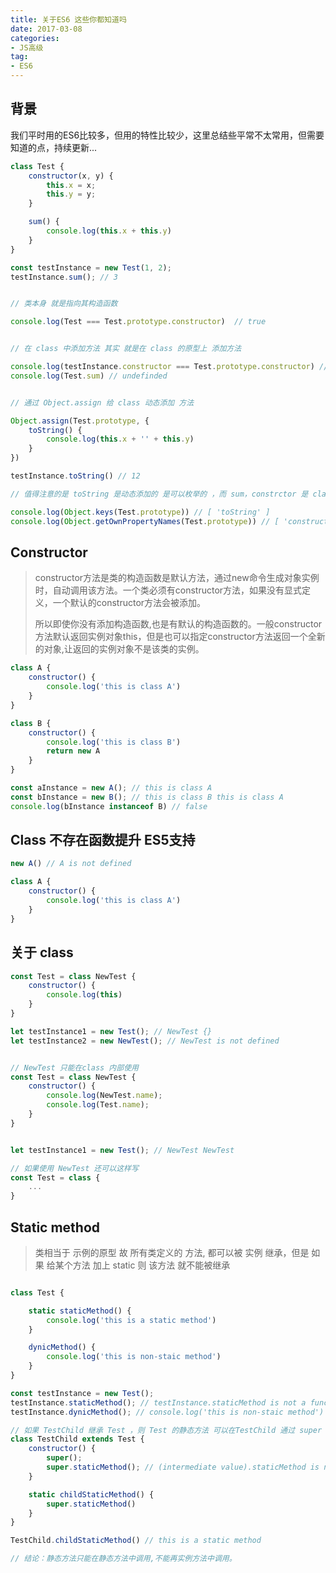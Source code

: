```yaml
---
title: 关于ES6 这些你都知道吗
date: 2017-03-08
categories:
- JS高级
tag: 
- ES6
---
```

## 背景

我们平时用的ES6比较多，但用的特性比较少，这里总结些平常不太常用，但需要知道的点，持续更新...

```js
class Test {
	constructor(x, y) {
		this.x = x;
		this.y = y;
	}

	sum() {
		console.log(this.x + this.y)
	}
}

const testInstance = new Test(1, 2);
testInstance.sum(); // 3


// 类本身 就是指向其构造函数

console.log(Test === Test.prototype.constructor)  // true


// 在 class 中添加方法 其实 就是在 class 的原型上 添加方法

console.log(testInstance.constructor === Test.prototype.constructor) // true
console.log(Test.sum) // undefinded


// 通过 Object.assign 给 class 动态添加 方法

Object.assign(Test.prototype, {
	toString() {
		console.log(this.x + '' + this.y)
	}
})

testInstance.toString() // 12

// 值得注意的是 toString 是动态添加的 是可以枚举的 ，而 sum，constrctor 是 class 内部自定义的 则是不可枚举的

console.log(Object.keys(Test.prototype)) // [ 'toString' ]
console.log(Object.getOwnPropertyNames(Test.prototype)) // [ 'constructor', 'sum', 'toString' ]

```


## Constructor
> constructor方法是类的构造函数是默认方法，通过new命令生成对象实例时，自动调用该方法。一个类必须有constructor方法，如果没有显式定义，一个默认的constructor方法会被添加。  
>   
> 所以即使你没有添加构造函数,也是有默认的构造函数的。一般constructor方法默认返回实例对象this，但是也可以指定constructor方法返回一个全新的对象,让返回的实例对象不是该类的实例。  

```js
class A {
	constructor() {
		console.log('this is class A')
	}
}

class B {
	constructor() {
		console.log('this is class B')
		return new A
	}
}

const aInstance = new A(); // this is class A
const bInstance = new B(); // this is class B this is class A
console.log(bInstance instanceof B) // false
```

## Class 不存在函数提升 ES5支持

```js
new A() // A is not defined

class A {
	constructor() {
		console.log('this is class A')
	}
}

```


## 关于 class 

```js
const Test = class NewTest {
	constructor() {
		console.log(this)
	}
}

let testInstance1 = new Test(); // NewTest {}
let testInstance2 = new NewTest(); // NewTest is not defined


// NewTest 只能在class 内部使用
const Test = class NewTest {
	constructor() {
		console.log(NewTest.name);
		console.log(Test.name);
	}
}


let testInstance1 = new Test(); // NewTest NewTest

// 如果使用 NewTest 还可以这样写
const Test = class {
	...
}

```


## Static method

> 类相当于 示例的原型 故 所有类定义的 方法, 都可以被 实例 继承，但是 如果 给某个方法 加上  static 则 该方法  就不能被继承  

```js

class Test {

	static staticMethod() {
		console.log('this is a static method')
	}

	dynicMethod() {
		console.log('this is non-staic method')
	}
}

const testInstance = new Test();
testInstance.staticMethod(); // testInstance.staticMethod is not a function
testInstance.dynicMethod(); // console.log('this is non-staic method')

// 如果 TestChild 继承 Test ，则 Test 的静态方法 可以在TestChild 通过 super 调用
class TestChild extends Test {
	constructor() {
		super();
		super.staticMethod(); // (intermediate value).staticMethod is not a function
	}

	static childStaticMethod() {
		super.staticMethod()
	}
}

TestChild.childStaticMethod() // this is a static method

// 结论：静态方法只能在静态方法中调用,不能再实例方法中调用。
```
